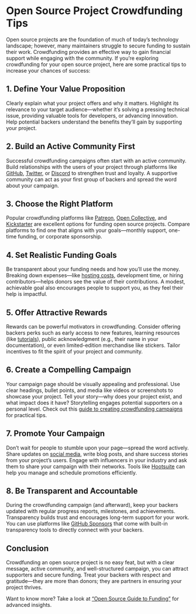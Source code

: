 # Open Source Project Crowdfunding Tips

Open source projects are the foundation of much of today’s technology landscape; however, many maintainers struggle to secure funding to sustain their work. Crowdfunding provides an effective way to gain financial support while engaging with the community. If you’re exploring crowdfunding for your open source project, here are some practical tips to increase your chances of success:

## 1. Define Your Value Proposition
Clearly explain what your project offers and why it matters. Highlight its relevance to your target audience—whether it’s solving a pressing technical issue, providing valuable tools for developers, or advancing innovation. Help potential backers understand the benefits they’ll gain by supporting your project.

## 2. Build an Active Community First
Successful crowdfunding campaigns often start with an active community. Build relationships with the users of your project through platforms like [GitHub](https://github.com/), [Twitter](https://twitter.com/), or [Discord](https://discord.com/) to strengthen trust and loyalty. A supportive community can act as your first group of backers and spread the word about your campaign.

## 3. Choose the Right Platform
Popular crowdfunding platforms like [Patreon](https://www.patreon.com/), [Open Collective](https://opencollective.com/), and [Kickstarter](https://www.kickstarter.com/) are excellent options for funding open source projects. Compare platforms to find one that aligns with your goals—monthly support, one-time funding, or corporate sponsorship.

## 4. Set Realistic Funding Goals
Be transparent about your funding needs and how you’ll use the money. Breaking down expenses—like [hosting costs](https://www.awslightson.org/blog/open-source-hosting-cost/), development time, or hiring contributors—helps donors see the value of their contributions. A modest, achievable goal also encourages people to support you, as they feel their help is impactful.

## 5. Offer Attractive Rewards
Rewards can be powerful motivators in crowdfunding. Consider offering backers perks such as early access to new features, learning resources (like [tutorials](https://www.freecodecamp.org/)), public acknowledgment (e.g., their name in your documentation), or even limited-edition merchandise like stickers. Tailor incentives to fit the spirit of your project and community.

## 6. Create a Compelling Campaign
Your campaign page should be visually appealing and professional. Use clear headings, bullet points, and media like videos or screenshots to showcase your project. Tell your story—why does your project exist, and what impact does it have? Storytelling engages potential supporters on a personal level. Check out this [guide to creating crowdfunding campaigns](https://www.fundera.com/blog/crowdfunding-best-practices) for practical tips.

## 7. Promote Your Campaign
Don’t wait for people to stumble upon your page—spread the word actively. Share updates on [social media](https://buffer.com/), write blog posts, and share success stories from your project’s users. Engage with influencers in your industry and ask them to share your campaign with their networks. Tools like [Hootsuite](https://hootsuite.com/) can help you manage and schedule promotions efficiently.

## 8. Be Transparent and Accountable
During the crowdfunding campaign (and afterward), keep your backers updated with regular progress reports, milestones, and achievements. Transparency builds trust and encourages long-term support for your work. You can use platforms like [GitHub Sponsors](https://github.com/sponsors) that come with built-in transparency tools to directly connect with your backers.

## Conclusion
Crowdfunding an open source project is no easy feat, but with a clear message, active community, and well-structured campaign, you can attract supporters and secure funding. Treat your backers with respect and gratitude—they are more than donors; they are partners in ensuring your project thrives.

Want to know more? Take a look at [“Open Source Guide to Funding”](https://opensource.guide/funding/) for advanced insights.